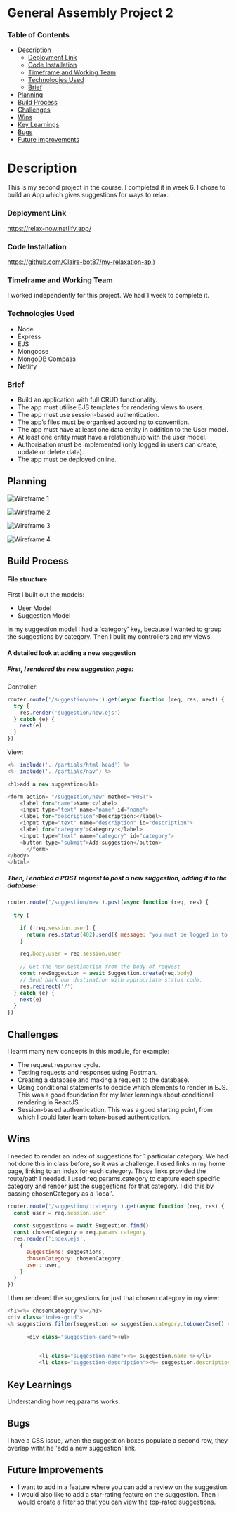 # General Assembly Project 2

### Table of Contents
* [Description](#description)
    - [Deployment Link](#deployment-link)
    - [Code Installation](#code-installation)
    - [Timeframe and Working Team](#timeframe-and-working-team)
    - [Technologies Used](#technologies-used)
    - [Brief](#brief)
* [Planning](#planning)
* [Build Process](#build-process)
* [Challenges](#challenges)
* [Wins](#wins)
* [Key Learnings](#key-learnings)
* [Bugs](#bugs)
* [Future Improvements](#future-improvements)

# Description
This is my second project in the course. I completed it in week 6. I chose to build an App which gives suggestions for ways to relax. 

### Deployment Link 
https://relax-now.netlify.app/

### Code Installation
https://github.com/Claire-bot87/my-relaxation-api)


### Timeframe and Working Team

I worked independently for this project. We had 1 week to complete it.

### Technologies Used
- Node
- Express
- EJS
- Mongoose
- MongoDB Compass
- Netlify


### Brief
- Build an application with full CRUD functionality.
- The app must utilise EJS templates for rendering views to users.
- The app must use session-based authentication.
- The app’s files must be organised according to convention.
- The app must have at least one data entity in addition to the User model.
- At least one entity must have a relationshuip with the user model.
- Authorisation must be implemented (only logged in users can create, update or delete data).
- The app must be deployed online.


## Planning
![Wireframe 1](https://res.cloudinary.com/dpv0j8frj/image/upload/v1743006129/Screenshot_2025-03-26_at_16.19.22_vqwjbb.png)

![Wireframe 2](https://res.cloudinary.com/dpv0j8frj/image/upload/v1743006129/Screenshot_2025-03-26_at_16.17.58_bxj1dm.png)

![Wireframe 3](https://res.cloudinary.com/dpv0j8frj/image/upload/v1743006129/Screenshot_2025-03-26_at_16.18.26_xjbuu9.png)

![Wireframe 4](https://res.cloudinary.com/dpv0j8frj/image/upload/v1743006129/Screenshot_2025-03-26_at_16.19.02_lol5zu.png)

## Build Process



#### File structure
First I built out the models:
- User Model
- Suggestion Model

In my suggestion model I had a 'category' key, because I wanted to group the suggestions by category.
Then I built my controllers and my views.

#### A detailed look at adding a new suggestion

##### First, I rendered the new suggestion page:
Controller:
```.js
router.route('/suggestion/new').get(async function (req, res, next) {
  try {
    res.render('suggestion/new.ejs')
  } catch (e) {
    next(e)
  }
})
```
View:
```.js
<%- include('../partials/html-head') %>
<%- include('../partials/nav') %>

<h1>add a new suggestion</h1>

<form action= "/suggestion/new" method="POST">
    <label for="name">Name:</label>
    <input type="text" name="name" id="name">  
    <label for="description">Description:</label>
    <input type="text" name="description" id="description"> 
    <label for="category">Category:</label>
    <input type="text" name="category" id="category"> 
    <button type="submit">Add suggestion</button>
      </form>
</body>
</html>

```

##### Then, I enabled a POST request to post a new suggestion, adding it to the database:
```.js
router.route('/suggestion/new').post(async function (req, res) {
 
  try {

    if (!req.session.user) {
      return res.status(402).send({ message: "you must be logged in to save a suggestion" })
    }

    req.body.user = req.session.user
  
    // Get the new destination from the body of request
    const newSuggestion = await Suggestion.create(req.body)
    // Send back our destination with appropriate status code.
    res.redirect('/')
  } catch (e) {
    next(e)
  }
})
```


## Challenges
I learnt many new concepts in this module, for example:
- The request response cycle.
- Testing requests and responses using Postman.
- Creating a database and making a request to the database.
- Using conditional statements to decide which elements to render in EJS. This was a good foundation for my later learnings about conditional rendering in ReactJS.
- Session-based authentication. This was a good starting point, from which I could later learn token-based authentication.

## Wins

I needed to render an index of suggestions for 1 particular category. We had not done this in class before, so it was a challenge. I used links in my home page, linking to an index for each category. Those links provided the route/path I needed. I used req.params.category to capture each specific category and render just the suggestions for that category. I did this by passing chosenCategory as a 'local'.
```.js
router.route('/suggestion/:category').get(async function (req, res) {
  const user = req.session.user
  
  const suggestions = await Suggestion.find()
  const chosenCategory = req.params.category
  res.render('index.ejs',
    {
      suggestions: suggestions,
      chosenCategory: chosenCategory,
      user: user,
    }
  )
})
```

I then rendered the suggestions for just that chosen category in my view:
```.js
<h1><%= chosenCategory %></h1>
<div class="index-grid">
<% suggestions.filter(suggestion => suggestion.category.toLowerCase() === chosenCategory.toLowerCase()).forEach(suggestion => { %>
  
      <div class="suggestion-card"><ul>

        
          <li class="suggestion-name"><%= suggestion.name %></li>
          <li class="suggestion-description"><%= suggestion.description %></li>
```

## Key Learnings
Understanding how req.params works.


## Bugs
I have a CSS issue, when the suggestion boxes populate a second row, they overlap witht he 'add a new suggestion' link.

## Future Improvements
- I want to add in a feature where you can add a review on the suggestion. 
- I would also like to add a star-rating feature on the suggestion. Then I would create a filter so that you can view the top-rated suggestions.
